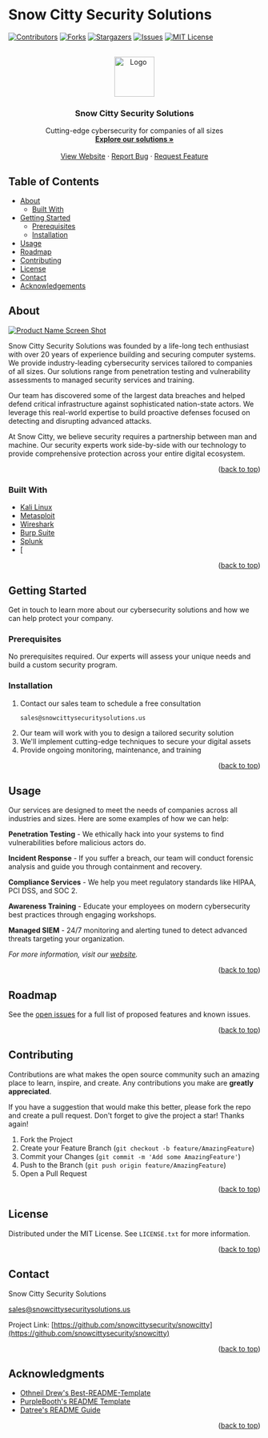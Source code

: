 # Snow Citty Security Solutions

[![Contributors][contributors-shield]][contributors-url]
[![Forks][forks-shield]][forks-url]
[![Stargazers][stars-shield]][stars-url]
[![Issues][issues-shield]][issues-url]
[![MIT License][license-shield]][license-url]

<!-- PROJECT LOGO -->
<br />
<div align="center">
  <a href="https://github.com/snowcittysecurity/snowcitty">
    <img src="images/logo.png" alt="Logo" width="80" height="80">
  </a>

<h3 align="center">Snow Citty Security Solutions</h3>

  <p align="center">
    Cutting-edge cybersecurity for companies of all sizes
    <br />
    <a href="https://github.com/snowcittysecurity/snowcitty"><strong>Explore our solutions »</strong></a>
    <br />
    <br />
    <a href="https://snowcittysecurity.com">View Website</a>
    ·
    <a href="https://github.com/snowcittysecurity/snowcitty/issues">Report Bug</a>
    ·
    <a href="https://github.com/snowcittysecurity/snowcitty/issues">Request Feature</a>
  </p>
</div>

<!-- TABLE OF CONTENTS -->
## Table of Contents

- [About](#about)
  - [Built With](#built-with)
- [Getting Started](#getting-started)
  - [Prerequisites](#prerequisites)
  - [Installation](#installation)
- [Usage](#usage)
- [Roadmap](#roadmap)
- [Contributing](#contributing)
- [License](#license)
- [Contact](#contact)
- [Acknowledgements](#acknowledgements)

<!-- ABOUT THE PROJECT -->
## About

[![Product Name Screen Shot][product-screenshot]](https://snowcittysecuritysolutions.us)

Snow Citty Security Solutions was founded by a life-long tech enthusiast with over 20 years of experience building and securing computer systems. We provide industry-leading cybersecurity services tailored to companies of all sizes. Our solutions range from penetration testing and vulnerability assessments to managed security services and training.

Our team has discovered some of the largest data breaches and helped defend critical infrastructure against sophisticated nation-state actors. We leverage this real-world expertise to build proactive defenses focused on detecting and disrupting advanced attacks.

At Snow Citty, we believe security requires a partnership between man and machine. Our security experts work side-by-side with our technology to provide comprehensive protection across your entire digital ecosystem.

<p align="right">(<a href="#readme-top">back to top</a>)</p>

### Built With

* [Kali Linux](https://www.kali.org/)
* [Metasploit](https://www.metasploit.com/)
* [Wireshark](https://www.wireshark.org/) 
* [Burp Suite](https://portswigger.net/burp)
* [Splunk](https://www.splunk.com/)
* [
<p align="right">(<a href="#readme-top">back to top</a>)</p>

<!-- GETTING STARTED -->
## Getting Started

Get in touch to learn more about our cybersecurity solutions and how we can help protect your company.

### Prerequisites

No prerequisites required. Our experts will assess your unique needs and build a custom security program. 

### Installation

1. Contact our sales team to schedule a free consultation
   ```sh
   sales@snowcittysecuritysolutions.us
   ```
2. Our team will work with you to design a tailored security solution
3. We'll implement cutting-edge techniques to secure your digital assets
4. Provide ongoing monitoring, maintenance, and training

<p align="right">(<a href="#readme-top">back to top</a>)</p>

<!-- USAGE EXAMPLES -->
## Usage

Our services are designed to meet the needs of companies across all industries and sizes. Here are some examples of how we can help:

**Penetration Testing** - We ethically hack into your systems to find vulnerabilities before malicious actors do.

**Incident Response** - If you suffer a breach, our team will conduct forensic analysis and guide you through containment and recovery. 

**Compliance Services** - We help you meet regulatory standards like HIPAA, PCI DSS, and SOC 2.

**Awareness Training** - Educate your employees on modern cybersecurity best practices through engaging workshops.

**Managed SIEM** - 24/7 monitoring and alerting tuned to detect advanced threats targeting your organization.

_For more information, visit our [website](https://snowcittysecurity.com)._

<p align="right">(<a href="#readme-top">back to top</a>)</p>

<!-- ROADMAP -->
## Roadmap

See the [open issues](https://github.com/snowcittysecurity/snowcitty/issues) for a full list of proposed features and known issues.

<p align="right">(<a href="#readme-top">back to top</a>)</p>

<!-- CONTRIBUTING -->
## Contributing

Contributions are what makes the open source community such an amazing place to learn, inspire, and create. Any contributions you make are **greatly appreciated**.

If you have a suggestion that would make this better, please fork the repo and create a pull request. Don't forget to give the project a star! Thanks again!

1. Fork the Project
2. Create your Feature Branch (`git checkout -b feature/AmazingFeature`)
3. Commit your Changes (`git commit -m 'Add some AmazingFeature'`)
4. Push to the Branch (`git push origin feature/AmazingFeature`)
5. Open a Pull Request

<p align="right">(<a href="#readme-top">back to top</a>)</p>

<!-- LICENSE -->
## License

Distributed under the MIT License. See `LICENSE.txt` for more information.

<p align="right">(<a href="#readme-top">back to top</a>)</p>


<!-- CONTACT -->
## Contact

Snow Citty Security Solutions

sales@snowcittysecuritysolutions.us

Project Link: [https://github.com/snowcittysecurity/snowcitty](https://github.com/snowcittysecurity/snowcitty)

<p align="right">(<a href="#readme-top">back to top</a>)</p>

<!-- ACKNOWLEDGMENTS -->
## Acknowledgments

* [Othneil Drew's Best-README-Template](https://github.com/othneildrew/Best-README-Template)
* [PurpleBooth's README Template](https://github.com/PurpleBooth/a-good-readme-template)
* [Datree's README Guide](https://github.com/datreeio/readme-guide)

<p align="right">(<a href="#readme-top">back to top</a>)</p>

<!-- MARKDOWN LINKS & IMAGES -->
[contributors-shield]: https://img.shields.io/github/contributors/snowcittysecurity/snowcitty.svg?style=for-the-badge
[contributors-url]: https://github.com/snowcittysecurity/snowcittygraphs/contributors
[forks-shield]: https://img.shields.io/github/forks/snowcittysecurity/snowcitty.svg?style=for-the-badge
[forks-url]: https://github.com/snowcittysecurity/snowcitty/network/members
[stars-shield]: https://img.shields.io/github/stars/snowcittysecurity/snowcitty.svg?style=for-the-badge
[stars-url]: https://github.com/snowcittysecurity/snowcitty/stargazers
[issues-shield]: https://img.shields.io/github/issues/snowcittysecurity/snowcitty.svg?style=for-the-badge
[issues-url]: https://github.com/snowcittysecurity/snowcitty/issues
[license-shield]: https://img.shields.io/github/license/snowcittysecurity/snowcitty.svg?style=for-the-badge
[license-url]: https://github.com/snowcittysecurity/snowcitty/blob/master/LICENSE.txt
[product-screenshot]: images/screenshot.png